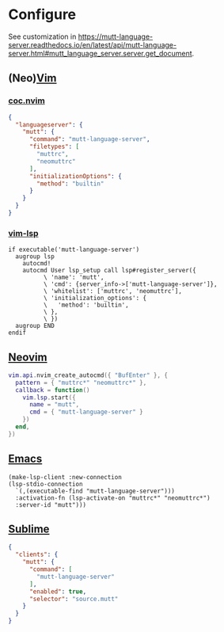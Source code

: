 # Configure

See customization in
<https://mutt-language-server.readthedocs.io/en/latest/api/mutt-language-server.html#mutt_language_server.server.get_document>.

## (Neo)[Vim](https://www.vim.org)

### [coc.nvim](https://github.com/neoclide/coc.nvim)

```json
{
  "languageserver": {
    "mutt": {
      "command": "mutt-language-server",
      "filetypes": [
        "muttrc",
        "neomuttrc"
      ],
      "initializationOptions": {
        "method": "builtin"
      }
    }
  }
}
```

### [vim-lsp](https://github.com/prabirmuttrestha/vim-lsp)

```vim
if executable('mutt-language-server')
  augroup lsp
    autocmd!
    autocmd User lsp_setup call lsp#register_server({
          \ 'name': 'mutt',
          \ 'cmd': {server_info->['mutt-language-server']},
          \ 'whitelist': ['muttrc', 'neomuttrc'],
          \ 'initialization_options': {
          \   'method': 'builtin',
          \ },
          \ })
  augroup END
endif
```

## [Neovim](https://neovim.io)

```lua
vim.api.nvim_create_autocmd({ "BufEnter" }, {
  pattern = { "muttrc*" "neomuttrc*" },
  callback = function()
    vim.lsp.start({
      name = "mutt",
      cmd = { "mutt-language-server" }
    })
  end,
})
```

## [Emacs](https://www.gnu.org/software/emacs)

```elisp
(make-lsp-client :new-connection
(lsp-stdio-connection
  `(,(executable-find "mutt-language-server")))
  :activation-fn (lsp-activate-on "muttrc*" "neomuttrc*")
  :server-id "mutt")))
```

## [Sublime](https://www.sublimetext.com)

```json
{
  "clients": {
    "mutt": {
      "command": [
        "mutt-language-server"
      ],
      "enabled": true,
      "selector": "source.mutt"
    }
  }
}
```
